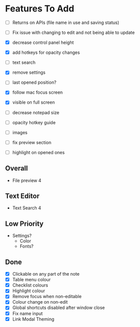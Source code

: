 # Features To Add

- [ ] Returns on APIs (file name in use and saving status)
- [ ] Fix issue with changing to edit and not being able to update 
- [X] decrease control panel height
- [X] add hotkeys for opacity changes
- [ ] text search
- [X] remove settings
- [ ] last opened position?
- [X] follow mac focus screen
- [X] visible on full screen
- [ ] decrease notepad size
- [ ] opacity hotkey guide
- [ ] images

- [ ] fix preview section
- [ ] highlight on opened ones

## Overall
- File preview                                  4

## Text Editor
- Text Search                                   4

## Low Priority
- Settings?
    - Color
    - Fonts?


## Done
- [X] Clickable on any part of the note
- [X] Table menu colour
- [X] Checklist colours
- [X] Highlight colour
- [X] Remove focus when non-editable
- [X] Colour change on non-edit
- [X] Global shortcuts disabled after window close
- [X] Fix name input
- [X] Link Modal Theming
